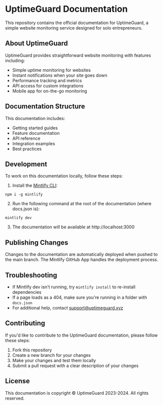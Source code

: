 # UptimeGuard Documentation

This repository contains the official documentation for UptimeGuard, a simple website monitoring service designed for solo entrepreneurs.

## About UptimeGuard

UptimeGuard provides straightforward website monitoring with features including:

- Simple uptime monitoring for websites
- Instant notifications when your site goes down
- Performance tracking and metrics
- API access for custom integrations
- Mobile app for on-the-go monitoring

## Documentation Structure

This documentation includes:

- Getting started guides
- Feature documentation
- API reference
- Integration examples
- Best practices

## Development

To work on this documentation locally, follow these steps:

1. Install the [Mintlify CLI](https://www.npmjs.com/package/mintlify):

```
npm i -g mintlify
```

2. Run the following command at the root of the documentation (where docs.json is):

```
mintlify dev
```

3. The documentation will be available at http://localhost:3000

## Publishing Changes

Changes to the documentation are automatically deployed when pushed to the main branch. The Mintlify GitHub App handles the deployment process.

## Troubleshooting

- If Mintlify dev isn't running, try `mintlify install` to re-install dependencies
- If a page loads as a 404, make sure you're running in a folder with `docs.json`
- For additional help, contact support@uptimeguard.xyz

## Contributing

If you'd like to contribute to the UptimeGuard documentation, please follow these steps:

1. Fork this repository
2. Create a new branch for your changes
3. Make your changes and test them locally
4. Submit a pull request with a clear description of your changes

## License

This documentation is copyright © UptimeGuard 2023-2024. All rights reserved.
